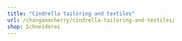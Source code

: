```yaml
---
title: "Cindrella tailoring and textiles"
url: /changanacherry/cindrella-tailoring-and-textiles/
shop: Schneiderei
---
```

